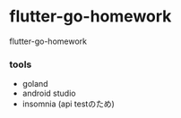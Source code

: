 # flutter-go-homework
flutter-go-homework

### tools
- goland
- android studio
- insomnia (api testのため)